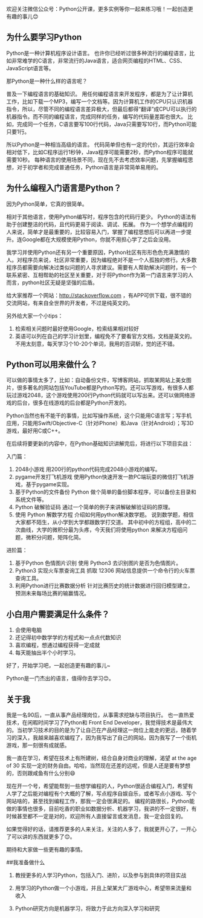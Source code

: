 欢迎关注微信公众号：Python公开课，更多实例等你一起来练习哦！一起创造更有趣的事儿😊

## 为什么要学习Python
Python是一种计算机程序设计语言。
也许你已经听过很多种流行的编程语言，比如非常难学的C语言，非常流行的Java语言，适合网页编程的HTML、CSS、JavaScript语言等。

那Python是一种什么样的语言呢？

普及一下编程语言的基础知识。
用任何编程语言来开发程序，都是为了让计算机工作，比如下载一个MP3，编写一个文档等。因为计算机工作的CPU只认识机器指令，所以，尽管不同的编程语言差异极大，但最后都得“翻译”成CPU可以执行的机器指令。而不同的编程语言，完成同样的任务，编写的代码量差距也很大。
比如，完成同一个任务，C语言要写100行代码，Java只需要写10行，而Python可能只要1行。

所以Python是一种相当高级的语言。
代码简单但也有一定的代价，其运行效率会相对低下，比如C程序运行1秒钟，Java程序可能需要2秒，而Python程序可能就需要10秒。
每种语言的使用场景不同，现在先不去考虑效率问题，先掌握编程思想，对于初学者和完成普通任务，Python语言是非常简单易用的。

## 为什么编程入门语言是Python？

因为Python简单，它真的很简单。

相对于其他语言，使用Python编写时，程序包含的代码行更少。
Python的语法有助于创建整洁的代码，且代码更易于阅读、调试、拓展。
作为一个想学点编程的人来说，简单才是最重要的，比较容易入门，掌握了编程思想后可以再进一步提升。连Google都在大规模使用Python，你就不用担心学了之后会没用。

我学习并使用Python还有另一个重要原因，Python社区有形形色色充满激情的人。对程序员来说，社区非常重要，因为编程绝对不是一个人孤独的修行。大多数程序员都需要向解决过类似问题的人寻求建议。需要有人帮助解决问题时，有一个联系紧密、互相帮助的社区至关重要，对于将Python作为第一门语言来学习的人而言，python社区无疑是坚强的后盾。

给大家推荐一个网站：<a href="http://stackoverflow.com">http://stackoverflow.com</a> ，有APP可供下载，很不错的交流网站，有来自全世界的开发者，不过是纯英文的。

另外给大家一个小tips：
1. 检索相关问题时最好使用Google，检索结果相对较好
2. 英语可以列在自己的学习计划里，编程免不了要看官方文档，文档是英文的。不用太刻意，每天学习个10-20个单词，我用的百词斩，觉的还不错。

## Python可以用来做什么？

可以做的事情太多了，比如：自动备份文件，写博客网站，抓取某网站上美女图片，很多著名的网站包括YouTube都是Python写的。还可以写游戏，有很多人都玩过游戏2048，这个游戏使用200行Python代码就可以写出来。还可以做网络游戏的后台，很多在线游戏的后台都是Python开发的。

Python当然也有不能干的事情，比如写操作系统，这个只能用C语言写；写手机应用，只能用Swift/Objective-C（针对iPhone）和Java（针对Android）；写3D游戏，最好用C或C++。

在后续将要更新的内容中，在Python基础知识讲解完后，将进行以下项目实战：

入门篇：
1. 2048小游戏
用200行的python代码完成2048小游戏的编写。
2. pygame开发打飞机游戏
使用Python快速开发一款PC端玩耍的微信打飞机游戏，基于pygame实现。
3. 基于Python的文件备份
Python 做个简单的备份脚本程序，可以备份主目录和系统文件等。
4. Python 破解验证码
通过一个简单的例子来讲解破解验证码的原理。
5. 使用 Python 解数学方程
介绍如何用python解决数学题。 说到数学题，相信大家都不陌生，从小学到大学都跟数学打交道。 其中初中的方程组，高中的二次曲线，大学的微积分最为头疼，今天我们将使用python 来解决方程组问题，微积分问题，矩阵化简。

进阶篇：

1. 基于Python 色情图片识别
使用 Python3 去识别图片是否为色情图片。
2. Python3 实现火车票查询工具
抓取 12306 网站信息提供一个命令行的火车票查询工具。
3. 利用Python进行比赛数据分析
针对比赛历史的统计数据进行回归模型建立，预测未来每场比赛的输赢情况。

## 小白用户需要满足什么条件？

1. 会使用电脑
2. 还记得初中数学学的方程式和一点点代数知识
3. 喜欢编程，想通过编程获得一定成就
4. 每天能抽出半个小时学习。

好了，开始学习吧，一起创造更有趣的事儿~

Python是一门杰出的语言，值得你去学习😊。

## 关于我

我是一名90后，一直从事产品经理岗位，从事需求挖缺与项目执行。
也一直热爱技术，在闲暇时间学习了Python和 Front End Developer，我觉得技术是最伟大的。当初学习技术的目的是为了让自己在产品经理这一岗位上能走的更远，随着学习的深入，我越来越喜欢编程了，因为我写出了自己的网站，因为我写了一个街机游戏，那一刻很有成就感。

我一直在学习，希望在技术上有所建树，结合自身对商业的理解，渴望 at the age of 30 实现一定的财务自由。哈哈，当然现在还差的远呢，但是人还是要有梦想的，否则跟咸鱼有什么分别😄

现在开一个号，希望能帮到一些想学编程的人，Python很适合编程入门，希望有人学了之后能对编程有个大概的了解，写点程序自娱自乐，或者写点小游戏、写个网站啥的，甚至找到编程工作，那我一定会很满足的。
编程的路很长，Python能做的事情也很多，目前吃香的职业如数据分析、机器学习，我讲的不一定很好，有时候甚至都不一定是对的，欢迎所有人直接留言或发消息，我一定会回复的。

如果觉得好的话，请推荐更多的人来关注，关注的人多了，我就更开心了，一开心了可以讲的东西就更多了😊。

期待和大家做一些更有趣的事情。

##我准备做什么

1. 教授更多的人学习Python，包括入门、进阶，以及参与到具体的项目实战

2. 用学习的Python做一个小游戏，并且上架某大厂游戏中心，希望带来流量和收入

3. Python研究方向是机器学习，将致力于此方向深入学习和研究
